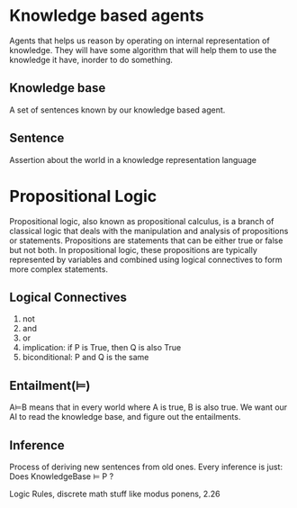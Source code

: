# Knowledge based agents
Agents that helps us reason by operating on internal representation of knowledge. They will have some algorithm that will help them to use the knowledge it have, inorder to do something.

## Knowledge base
A set of sentences known by our knowledge based agent.

## Sentence
Assertion about the world in a knowledge representation language

# Propositional Logic
Propositional logic, also known as propositional calculus, is a branch of classical logic that deals with the manipulation and analysis of propositions or statements. Propositions are statements that can be either true or false but not both. In propositional logic, these propositions are typically represented by variables and combined using logical connectives to form more complex statements.

## Logical Connectives
1. not
2. and
3. or
4. implication: if P is True, then Q is also True
5. biconditional: P and Q is the same

## Entailment(⊨)
A⊨B means that in every world where A is true, B is also true. We want our AI to read the knowledge base, and figure out the entailments.

## Inference
Process of deriving new sentences from old ones. 
Every inference is just: Does KnowledgeBase ⊨ P ?

Logic Rules, discrete math stuff like modus ponens, 
2.26